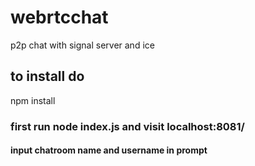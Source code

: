 # webrtcchat
p2p chat with signal server and ice

## to install do
npm install

### first run node index.js and visit localhost:8081/

#### input chatroom name and username in prompt
